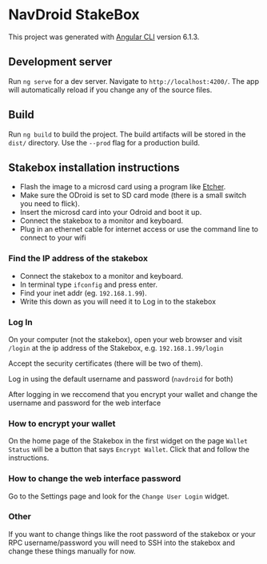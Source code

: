 # NavDroid StakeBox

This project was generated with [Angular CLI](https://github.com/angular/angular-cli) version 6.1.3.

## Development server

Run `ng serve` for a dev server. Navigate to `http://localhost:4200/`. The app will automatically reload if you change any of the source files.

## Build

Run `ng build` to build the project. The build artifacts will be stored in the `dist/` directory. Use the `--prod` flag for a production build.

## Stakebox installation instructions

- Flash the image to a microsd card using a program like [Etcher](https://etcher.io/).
- Make sure the ODroid is set to SD card mode (there is a small switch you need to flick).
- Insert the microsd card into your Odroid and boot it up.
- Connect the stakebox to a monitor and keyboard. 
- Plug in an ethernet cable for internet access or use the command line to connect to your wifi

### Find the IP address of the stakebox

- Connect the stakebox to a monitor and keyboard. 
- In terminal type `ifconfig` and press enter.
- Find your inet addr (eg. `192.168.1.99`).
- Write this down as you will need it to Log in to the stakebox

### Log In

On your computer (not the stakebox), open your web browser and visit `/login` at the ip address of the Stakebox, e.g. `192.168.1.99/login`

Accept the security certificates (there will be two of them).

Log in using the default username and password (`navdroid` for both)

After logging in we reccomend that you encrypt your wallet and change the username and password for the web interface


### How to encrypt your wallet

On the home page of the Stakebox in the first widget on the page `Wallet Status` will be a button that says `Encrypt Wallet`. 
Click that and follow the instructions.

### How to change the web interface password

Go to the Settings page and look for the `Change User Login` widget.

### Other

If you want to change things like the root password of the stakebox or your RPC username/password you will need to SSH into the stakebox and change these things manually for now.

